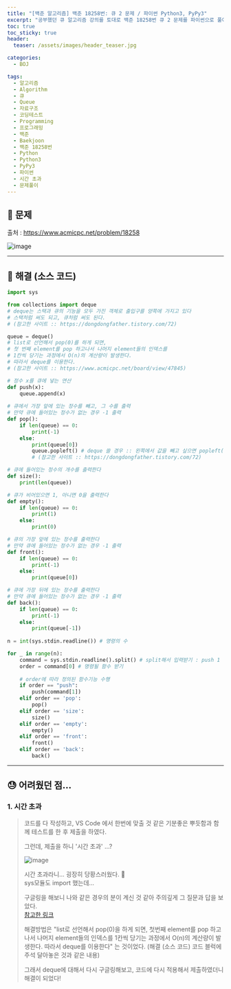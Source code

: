 ```yaml
---
title: "[백준 알고리즘] 백준 18258번: 큐 2 문제 / 파이썬 Python3, PyPy3"
excerpt: "공부했던 큐 알고리즘 강의를 토대로 백준 18258번 큐 2 문제를 파이썬으로 풀어보았다."
toc: true
toc_sticky: true
header:
  teaser: /assets/images/header_teaser.jpg

categories:
  - BOJ

tags:
  - 알고리즘
  - Algorithm
  - 큐
  - Queue
  - 자료구조
  - 코딩테스트
  - Programming
  - 프로그래밍
  - 백준
  - Baekjoon
  - 백준 18258번
  - Python
  - Python3
  - PyPy3
  - 파이썬
  - 시간 초과
  - 문제풀이
---
```


## 🔔 문제

출처 : <https://www.acmicpc.net/problem/18258>

![image](https://user-images.githubusercontent.com/78403443/136894029-4f5798c5-8c7b-4008-896c-ec472733da54.png)

---

## 🔐 해결 (소스 코드)

```python
import sys

from collections import deque
# deque는 스택과 큐의 기능을 모두 가진 객체로 출입구를 양쪽에 가지고 있다
# 스택처럼 써도 되고, 큐처럼 써도 된다.
# (참고한 사이트 :: https://dongdongfather.tistory.com/72)

queue = deque()
# list로 선언해서 pop(0)를 하게 되면,
# 첫 번째 element를 pop 하고나서 나머지 element들의 인덱스를
# 1칸씩 당기는 과정에서 O(n)의 계산량이 발생한다.
# 따라서 deque를 이용한다.
# (참고한 사이트 :: https://www.acmicpc.net/board/view/47845)

# 정수 x를 큐에 넣는 연산
def push(x):
    queue.append(x)
    
# 큐에서 가장 앞에 있는 정수를 빼고, 그 수를 출력
# 만약 큐에 들어있는 정수가 없는 경우 -1 출력
def pop():
    if len(queue) == 0:
        print(-1) 
    else:
        print(queue[0])
        queue.popleft() # deque 쓸 경우 :: 왼쪽에서 값을 빼고 싶으면 popleft()를 사용한다.
        # (참고한 사이트 :: https://dongdongfather.tistory.com/72)

# 큐에 들어있는 정수의 개수를 출력한다
def size():
    print(len(queue))

# 큐가 비어있으면 1, 아니면 0을 출력한다
def empty():
    if len(queue) == 0:
        print(1)
    else:
        print(0)

# 큐의 가장 앞에 있는 정수를 출력한다
# 만약 큐에 들어있는 정수가 없는 경우 -1 출력
def front():
    if len(queue) == 0:
        print(-1)
    else:
        print(queue[0])

# 큐에 가장 뒤에 있는 정수를 출력한다
# 만약 큐에 들어있는 정수가 없는 경우 -1 출력
def back():
    if len(queue) == 0:
        print(-1)
    else:
        print(queue[-1])
        
n = int(sys.stdin.readline()) # 명령의 수

for _ in range(n):
    command = sys.stdin.readline().split() # split해서 입력받기 : push 1 같은 애들을 분리하기 위해서...
    order = command[0] # 명령될 함수 받기
    
    # order에 따라 정의된 함수기능 수행
    if order == "push":
        push(command[1])
    elif order == 'pop':
        pop()
    elif order == 'size':
        size()
    elif order == 'empty':
        empty()
    elif order == 'front':
        front()
    elif order == 'back':
        back()
```

---

## 😓 어려웠던 점...

### 1. 시간 초과

> 코드를 다 작성하고, VS Code 에서 한번에 맞출 것 같은 기분좋은 뿌듯함과 함께 테스트를 한 후 제출을 하였다.
>
> 그런데, 제출을 하니 '시간 초과' ...?<br>
>
> ![image](https://user-images.githubusercontent.com/78403443/136895802-f6356de1-aaa3-4298-8f36-f3d35e9b3e2f.png)
>
> 시간 초과라니... 굉장히 당황스러웠다. 🥶<br>sys모듈도 import 했는데...
>
> 구글링을 해보니 나와 같은 경우의 분이 계신 것 같아 주의깊게 그 질문과 답을 보았다.<br>[참고한 링크](https://www.acmicpc.net/board/view/47845)
>
> 해결방법은 "list로 선언해서 pop(0)을 하게 되면, 첫번째 element를 pop 하고나서 나머지 element들의 인덱스를 1칸씩 당기는 과정에서 O(n)의 계산량이 발생한다. 따라서 deque를 이용한다" 는 것이었다. (해결 (소스 코드) 코드 블럭에 주석 달아놓은 것과 같은 내용)
>
> 그래서 deque에 대해서 다시 구글링해보고, 코드에 다시 적용해서 제출하였더니 해결이 되었다!

